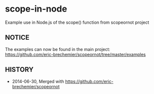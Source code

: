 scope-in-node
=============

Example use in Node.js of the scope() function from scopeornot project

## NOTICE

  The examples can now be found in the main project:  
  https://github.com/eric-brechemier/scopeornot/tree/master/examples

## HISTORY

* 2014-06-30, Merged with https://github.com/eric-brechemier/scopeornot
